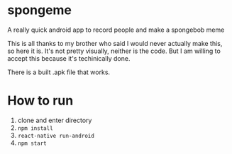# spongeme
A really quick android app to record people and make a spongebob meme


This is all thanks to my brother who said I would never actually make this, 
so here it is. It's not pretty visually, neither is the code. But I am willing to accept this because it's techinically done.


There is a built .apk file that works.

# How to run
  1. clone and enter directory
  2. `npm install`
  3. `react-native run-android`
  4. `npm start`

